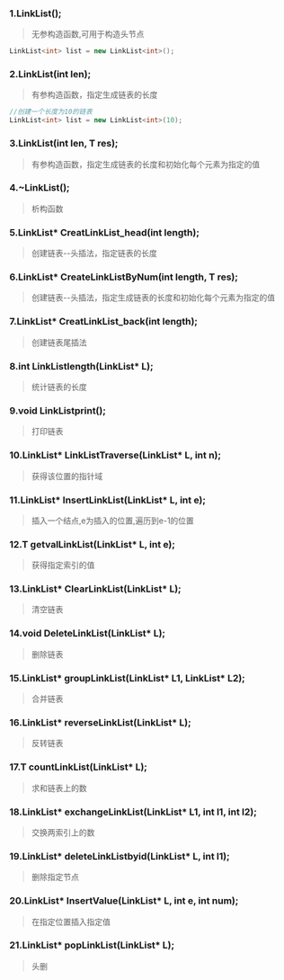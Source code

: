 ### 1.LinkList();

> 无参构造函数,可用于构造头节点

```c++
LinkList<int> list = new LinkList<int>();
```

### 2.LinkList(int len);

> 有参构造函数，指定生成链表的长度

```c++
//创建一个长度为10的链表
LinkList<int> list = new LinkList<int>(10);
```

### 3.LinkList(int len, T res);

>有参构造函数，指定生成链表的长度和初始化每个元素为指定的值

### 4.~LinkList();

> 析构函数

### 5.LinkList* CreatLinkList_head(int length);

> 创建链表--头插法，指定链表的长度



### 6.LinkList* CreateLinkListByNum(int length, T res);

>创建链表--头插法，指定生成链表的长度和初始化每个元素为指定的值



### 7.LinkList* CreatLinkList_back(int length);

> 创建链表尾插法



### 8.int LinkListlength(LinkList* L);

> 统计链表的长度



### 9.void LinkListprint();

> 打印链表



### 10.LinkList* LinkListTraverse(LinkList* L, int n);

> 获得该位置的指针域



### 11.LinkList* InsertLinkList(LinkList* L, int e);

> 插入一个结点,e为插入的位置,遍历到e-1的位置



### 12.T getvalLinkList(LinkList* L, int e);

> 获得指定索引的值



### 13.LinkList* ClearLinkList(LinkList* L);

> 清空链表



### 14.void DeleteLinkList(LinkList* L);

> 删除链表



### 15.LinkList* groupLinkList(LinkList* L1, LinkList* L2);

> 合并链表



### 16.LinkList* reverseLinkList(LinkList* L);

> 反转链表



### 17.T countLinkList(LinkList* L);

> 求和链表上的数



### 18.LinkList* exchangeLinkList(LinkList* L1, int l1, int l2);

> 交换两索引上的数



### 19.LinkList* deleteLinkListbyid(LinkList* L, int l1);

> 删除指定节点



### 20.LinkList* InsertValue(LinkList* L, int e, int num);

> 在指定位置插入指定值



### 21.LinkList* popLinkList(LinkList* L);

> 头删